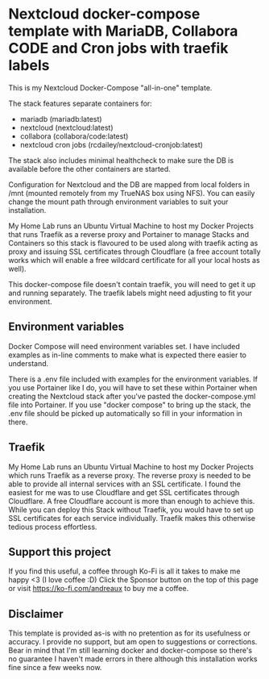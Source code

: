 # Nextcloud docker-compose template with MariaDB, Collabora CODE and Cron jobs with traefik labels

This is my Nextcloud Docker-Compose "all-in-one" template.

The stack features separate containers for:
- mariadb (mariadb:latest)
- nextcloud (nextcloud:latest)
- collabora (collabora/code:latest)
- nextcloud cron jobs (rcdailey/nextcloud-cronjob:latest)

The stack also includes minimal healthcheck to make sure the DB is available before the other containers are started.

Configuration for Nextcloud and the DB are mapped from local folders in /mnt (mounted remotely from my TrueNAS box using NFS). You can easily change the mount path through environment variables to suit your installation.

My Home Lab runs an Ubuntu Virtual Machine to host my Docker Projects that runs Traefik as a reverse proxy and Portainer to manage Stacks and Containers so this stack is flavoured to be used along with traefik acting as proxy and issuing SSL certificates through Cloudflare (a free account totally works which will enable a free wildcard certificate for all your local hosts as well).

This docker-compose file doesn't contain traefik, you will need to get it up and running separately. The traefik labels might need adjusting to fit your environment.

## Environment variables

Docker Compose will need environment variables set. I have included examples as in-line comments to make what is expected there easier to understand.

There is a .env file included with examples for the environment variables. If you use Portainer like I do, you will have to set these within Portainer when creating the Nextcloud stack after you've pasted the docker-compose.yml file into Portainer. If you use "docker compose" to bring up the stack, the .env file should be picked up automatically so fill in your information in there.

## Traefik

My Home Lab runs an Ubuntu Virtual Machine to host my Docker Projects which runs Traefik as a reverse proxy. The reverse proxy is needed to be able to provide all internal services with an SSL certificate. I found the easiest for me was to use Cloudflare and get SSL certificates through Cloudflare. A free Cloudflare account is more than enough to achieve this. While you can deploy this Stack without Traefik, you would have to set up SSL certificates for each service individually. Traefik makes this otherwise tedious process effortless.

## Support this project

If you find this useful, a coffee through Ko-Fi is all it takes to make me happy <3 (I love coffee :D) Click the Sponsor button on the top of this page or visit https://ko-fi.com/andreaux to buy me a coffee.

## Disclaimer

This template is provided as-is with no pretention as for its usefulness or accuracy. I provide no support, but am open to suggestions or corrections. Bear in mind that I'm still learning docker and docker-compose so there's no guarantee I haven't made errors in there although this installation works fine since a few weeks now.
